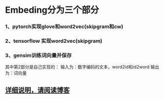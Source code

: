 # Embeding分为三个部分
### 1、pytorch实现glove和word2vec(skipgram和cw) 
### 2、tensorflow 实现word2vec(skipgram) 
### 3、gensim训练词向量并保存  
  
其中第2部分是自己实现的：
输入为：数字编码的文本，word2id和id2word
输出为：词向量  

## [详细说明，请阅读博客](https://blog.csdn.net/qq_40859560/article/details/104848972)
